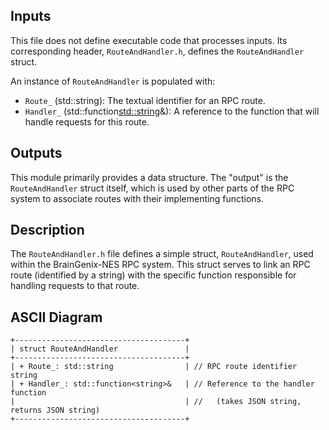 ## Inputs

This file does not define executable code that processes inputs. Its corresponding header, `RouteAndHandler.h`, defines the `RouteAndHandler` struct.

An instance of `RouteAndHandler` is populated with:
*   `Route_` (std::string): The textual identifier for an RPC route.
*   `Handler_` (std::function<std::string>&): A reference to the function that will handle requests for this route.

## Outputs

This module primarily provides a data structure. The "output" is the `RouteAndHandler` struct itself, which is used by other parts of the RPC system to associate routes with their implementing functions.

## Description

The `RouteAndHandler.h` file defines a simple struct, `RouteAndHandler`, used within the BrainGenix-NES RPC system. This struct serves to link an RPC route (identified by a string) with the specific function responsible for handling requests to that route.

## ASCII Diagram

```
+--------------------------------------+
| struct RouteAndHandler               |
+--------------------------------------+
| + Route_: std::string                | // RPC route identifier string
| + Handler_: std::function<string>&   | // Reference to the handler function
|                                      | //   (takes JSON string, returns JSON string)
+--------------------------------------+
```
